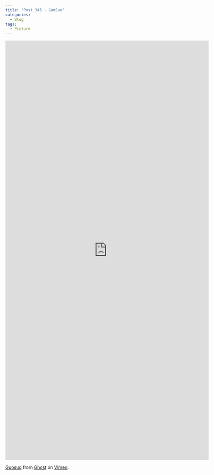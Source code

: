 ```yaml
---
title: "Post 345 - GuoSuo"
categories:
  - Blog
tags:
  - Picture
---
```


<iframe src="https://player.vimeo.com/video/780421186?h=36eaa84ca0" width="640" height="1320" frameborder="0" allow="autoplay; fullscreen; picture-in-picture" allowfullscreen></iframe>
<p><a href="https://vimeo.com/780421186">Guosuo</a> from <a href="https://vimeo.com/user181011936">Ghost</a> on <a href="https://vimeo.com">Vimeo</a>.</p>

<script src="https://utteranc.es/client.js"
        repo="serendipityinlife/serendipityinlife.github.io"
        issue-term="pathname"
        theme="github-light"
        crossorigin="anonymous"
        async>
</script>



